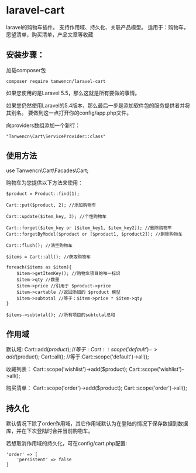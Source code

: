 # laravel-cart
laravel的购物车插件。
支持作用域、持久化、关联产品模型。 
适用于：购物车，愿望清单，购买清单，产品文章等收藏

## 安装步骤：

加载composer包

    composer require tanwencn/laravel-cart
 
 如果您使用的是Laravel 5.5，那么这就是所有要做的事情。
 
 如果您仍然使用Laravel的5.4版本，那么最后一步是添加软件包的服务提供者并将其别名。 要做到这一点打开你的config/app.php文件。
 
 向providers数组添加一个新行：
 
    "Tanwencn\Cart\ServiceProvider::class"
     
## 使用方法
use Tanwencn\Cart\Facades\Cart;

购物车为您提供以下方法来使用：
        
    $product = Product::find(1);
    
    Cart::put($product, 2); //添加购物车
    
    Cart::update($item_key, 3); //个性购物车
    
    Cart::forget($item_key or [$item_key1, $item_key2]); //删除购物车
    Cart::forgetByModel($product or [$product1, $product2]); //删除购物车
    
    Cart::flush(); //清空购物车
          
    $items = Cart::all(); //获取购物车
    
    foreach($items as $item){
        $item->getItemKey(); //购物车项目的唯一标识
        $item->qty //数量
        $item->price //引用于 $product->price
        $item->cartable //返回添加的 $product 模型
        $item->subtotal //等于：$item->price * $item->qty
    }
    
    $items->subtotal(); //所有项目的subtotal总和

    
## 作用域
    
默认域:
    Cart::add($product); //等于:Cart::scope('default')->add($product);
    Cart::all(); //等于:Cart::scope('default')->all();
    
收藏列表：
    Cart::scope('wishlist')->add($product);
    Cart::scope('wishlist')->all();
    
购买清单：
    Cart::scope('order')->add($product);
    Cart::scope('order')->all();


## 持久化

默认情况下除了order作用域，其它作用域默认为在登陆的情况下保存数据到数据库，并在下次登陆时合并当前购物车。

若想取消作用域的持久化，可在config/cart.php配置:
        
    'order' => [
        'persistent' => false
    ]
    

    